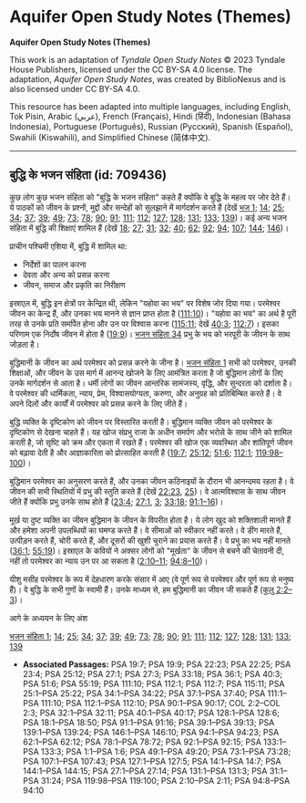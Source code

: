 # Aquifer Open Study Notes (Themes)

**Aquifer Open Study Notes (Themes)**

This work is an adaptation of *Tyndale Open Study Notes* © 2023 Tyndale House Publishers, licensed under the CC BY\-SA 4\.0 license. The adaptation, *Aquifer Open Study Notes*, was created by BiblioNexus and is also licensed under CC BY\-SA 4\.0\.

This resource has been adapted into multiple languages, including English, Tok Pisin, Arabic (عربي), French (Français), Hindi (हिंदी), Indonesian (Bahasa Indonesia), Portuguese (Português), Russian (Русский), Spanish (Español), Swahili (Kiswahili), and Simplified Chinese (简体中文).



--------------------------------

## बुद्धि के भजन संहिता (id: 709436)

कुछ लोग कुछ भजन संहिता को "बुद्धि के भजन संहिता" कहते हैं क्योंकि वे बुद्धि के महत्व पर जोर देते हैं। ये पाठकों को जीवन के प्रश्नों, मुद्दों और सन्देहों को सुलझाने में मार्गदर्शन करते हैं (देखें [भज 1](https://ref.ly/Ps1:1-Ps1:6); [14](https://ref.ly/Ps14:1-Ps14:7); [25](https://ref.ly/Ps25:1-Ps25:22); [34](https://ref.ly/Ps34:1-Ps34:22); [37](https://ref.ly/Ps37:1-Ps37:40); [39](https://ref.ly/Ps39:1-Ps39:13); [49](https://ref.ly/Ps49:1-Ps49:20); [73](https://ref.ly/Ps73:1-Ps73:28); [78](https://ref.ly/Ps78:1-Ps78:72); [90](https://ref.ly/Ps90:1-Ps90:17); [91](https://ref.ly/Ps91:1-Ps91:16); [111](https://ref.ly/Ps111:1-Ps111:10); [112](https://ref.ly/Ps112:1-Ps112:10); [127](https://ref.ly/Ps127:1-Ps127:5); [128](https://ref.ly/Ps128:1-Ps128:6); [131](https://ref.ly/Ps131:1-Ps131:3); [133](https://ref.ly/Ps133:1-Ps133:3); [139](https://ref.ly/Ps139:1-Ps139:24))। कई अन्य भजन संहिता में बुद्धि की शिक्षाएं शामिल हैं (देखें [18](https://ref.ly/Ps18:1-Ps18:50); [27](https://ref.ly/Ps27:1-Ps27:14); [31](https://ref.ly/Ps31:1-Ps31:24); [32](https://ref.ly/Ps32:1-Ps32:11); [40](https://ref.ly/Ps40:1-Ps40:17); [62](https://ref.ly/Ps62:1-Ps62:12); [92](https://ref.ly/Ps92:1-Ps92:15); [94](https://ref.ly/Ps94:1-Ps94:23); [107](https://ref.ly/Ps107:1-Ps107:43); [144](https://ref.ly/Ps144:1-Ps144:15); [146](https://ref.ly/Ps146:1-Ps146:10))।

प्राचीन पश्चिमी एशिया में, बुद्धि में शामिल था:

* निर्देशों का पालन करना
* देवता और अन्य को प्रसन्न करना
* जीवन, समाज और प्रकृति का निरीक्षण

इस्राएल में, बुद्धि इन क्षेत्रों पर केन्द्रित थी, लेकिन "यहोवा का भय" पर विशेष जोर दिया गया। परमेश्वर जीवन का केन्द्र हैं, और उनका भय मानने से ज्ञान प्राप्त होता है ([111:10](https://ref.ly/Ps111:10))। "यहोवा का भय" का अर्थ है पूरी तरह से उनके प्रति समर्पित होना और उन पर विश्वास करना ([115:11](https://ref.ly/Ps115:11); देखें [40:3](https://ref.ly/Ps40:3); [112:7](https://ref.ly/Ps112:7))। इसका परिणाम एक निर्दोष जीवन में होता है ([19:9](https://ref.ly/Ps19:9))। [भजन संहिता 34](https://ref.ly/Ps34:1-Ps34:22) प्रभु के भय को भरपूरी के जीवन के साथ जोड़ता है।

बुद्धिमानी के जीवन का अर्थ परमेश्वर को प्रसन्न करने के जीना है। [भजन संहिता 1](https://ref.ly/Ps1:1-Ps1:6) सभी को परमेश्वर, उनकी शिक्षाओं, और जीवन के उस मार्ग में आनन्द खोजने के लिए आमंत्रित करता है जो बुद्धिमान लोगों के लिए उनके मार्गदर्शन से आता है। धर्मी लोगों का जीवन आन्तरिक सामंजस्य, वृद्धि, और सुन्दरता को दर्शाता है। वे परमेश्वर की धार्मिकता, न्याय, प्रेम, विश्वासयोग्यता, करुणा, और अनुग्रह को प्रतिबिम्बित करते हैं। वे अपने दिलों और कार्यों में परमेश्वर को प्रसन्न करने के लिए जीते हैं।

बुद्धि व्यक्ति के दृष्टिकोण को जीवन पर विस्तारित करती है। बुद्धिमान व्यक्ति जीवन को परमेश्वर के दृष्टिकोण से देखना चाहते हैं। यह खोज संप्रभु राजा के अधीन समर्पण और भरोसे के साथ जीने को शामिल करती है, जो सृष्टि को क्रम और एकता में रखते हैं। परमेश्वर की खोज एक व्यवस्थित और शांतिपूर्ण जीवन को बढ़ावा देती है और आज्ञाकारिता को प्रोत्साहित करती है ([19:7](https://ref.ly/Ps19:7); [25:12](https://ref.ly/Ps25:12); [51:6](https://ref.ly/Ps51:6); [112:1](https://ref.ly/Ps112:1); [119:98–100](https://ref.ly/Ps119:98-Ps119:100))।

बुद्धिमान परमेश्वर का अनुसरण करते हैं, और उनका जीवन कठिनाइयों के दौरान भी आनन्दमय रहता है। वे जीवन की सभी स्थितियों में प्रभु की स्तुति करते हैं (देखें [22:23](https://ref.ly/Ps22:23), [25](https://ref.ly/Ps22:25))। वे आत्मविश्वास के साथ जीवन जीते हैं क्योंकि प्रभु उनके साथ होते हैं ([23:4](https://ref.ly/Ps23:4); [27:1](https://ref.ly/Ps27:1), [3](https://ref.ly/Ps27:3); [33:18](https://ref.ly/Ps33:18); [91:1–16](https://ref.ly/Ps91:1-Ps91:16))।

मूर्ख या दुष्ट व्यक्ति का जीवन बुद्धिमान के जीवन के विपरीत होता है। ये लोग खुद को शक्तिशाली मानते हैं और हमेशा अपनी उपलब्धियों का घमण्ड करते हैं। वे सीमाओं को स्वीकार नहीं करते। वे डींग मारते हैं, उत्पीड़न करते हैं, चोरी करते हैं, और दूसरों की खुशी चुराने का प्रयास करते हैं। वे प्रभु का भय नहीं मानते ([36:1](https://ref.ly/Ps36:1); [55:19](https://ref.ly/Ps55:19))। इस्राएल के कवियों ने अक्सर लोगों को "मूर्खता" के जीवन से बचने की चेतावनी दी, नहीं तो परमेश्वर का न्याय उन पर आ सकता है ([2:10–11](https://ref.ly/Ps2:10-Ps2:11); [94:8–10](https://ref.ly/Ps94:8-Ps94:10))।

यीशु मसीह परमेश्वर के रूप में देहधारण करके संसार में आए (वे पूर्ण रूप से परमेश्वर और पूर्ण रूप से मनुष्य हैं)। वे बुद्धि के सभी गुणों के स्वामी हैं। उनके माध्यम से, हम बुद्धिमानी का जीवन जी सकते हैं ([कुलु 2:2–3](https://ref.ly/Col2:2-Col2:3))।

आगे के अध्ययन के लिए अंश

[भजन संहिता 1](https://ref.ly/Ps1:1-Ps1:6); [14](https://ref.ly/Ps14:1-Ps14:7); [25](https://ref.ly/Ps25:1-Ps25:22); [34](https://ref.ly/Ps34:1-Ps34:22); [37](https://ref.ly/Ps37:1-Ps37:40); [39](https://ref.ly/Ps39:1-Ps39:13); [49](https://ref.ly/Ps49:1-Ps49:20); [73](https://ref.ly/Ps73:1-Ps73:28); [78](https://ref.ly/Ps78:1-Ps78:72); [90](https://ref.ly/Ps90:1-Ps90:17); [91](https://ref.ly/Ps91:1-Ps91:16); [111](https://ref.ly/Ps111:1-Ps111:10); [112](https://ref.ly/Ps112:1-Ps112:10); [127](https://ref.ly/Ps127:1-Ps127:5); [128](https://ref.ly/Ps128:1-Ps128:6); [131](https://ref.ly/Ps131:1-Ps131:3); [133](https://ref.ly/Ps133:1-Ps133:3); [139](https://ref.ly/Ps139:1-Ps139:24)

* **Associated Passages:** PSA 19:7; PSA 19:9; PSA 22:23; PSA 22:25; PSA 23:4; PSA 25:12; PSA 27:1; PSA 27:3; PSA 33:18; PSA 36:1; PSA 40:3; PSA 51:6; PSA 55:19; PSA 111:10; PSA 112:1; PSA 112:7; PSA 115:11; PSA 25:1–PSA 25:22; PSA 34:1–PSA 34:22; PSA 37:1–PSA 37:40; PSA 111:1–PSA 111:10; PSA 112:1–PSA 112:10; PSA 90:1–PSA 90:17; COL 2:2–COL 2:3; PSA 32:1–PSA 32:11; PSA 40:1–PSA 40:17; PSA 128:1–PSA 128:6; PSA 18:1–PSA 18:50; PSA 91:1–PSA 91:16; PSA 39:1–PSA 39:13; PSA 139:1–PSA 139:24; PSA 146:1–PSA 146:10; PSA 94:1–PSA 94:23; PSA 62:1–PSA 62:12; PSA 78:1–PSA 78:72; PSA 92:1–PSA 92:15; PSA 133:1–PSA 133:3; PSA 1:1–PSA 1:6; PSA 49:1–PSA 49:20; PSA 73:1–PSA 73:28; PSA 107:1–PSA 107:43; PSA 127:1–PSA 127:5; PSA 14:1–PSA 14:7; PSA 144:1–PSA 144:15; PSA 27:1–PSA 27:14; PSA 131:1–PSA 131:3; PSA 31:1–PSA 31:24; PSA 119:98–PSA 119:100; PSA 2:10–PSA 2:11; PSA 94:8–PSA 94:10

